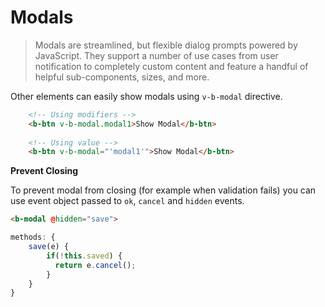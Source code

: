 # Modals

>  Modals are streamlined, but flexible dialog prompts powered by JavaScript.
  They support a number of use cases from user notification to completely custom content and feature
  a handful of helpful sub-components, sizes, and more.

Other elements can easily show modals using `v-b-modal` directive.

```html
    <!-- Using modifiers --> 
    <b-btn v-b-modal.modal1>Show Modal</b-btn>
    
    <!-- Using value --> 
    <b-btn v-b-modal="'modal1'">Show Modal</b-btn>
```

**Prevent Closing**

To prevent modal from closing (for example when validation fails) you can use event object passed to `ok`, `cancel` and `hidden` events.
 
```html
<b-modal @hidden="save">
```

```js
methods: {
    save(e) {
        if(!this.saved) {
          return e.cancel();
        }
    }
}
```